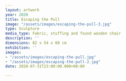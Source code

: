 ```yaml
---
layout: artwork
year: 2020
title: Escaping the Pull
image: "/assets/images/escaping-the-pull-3.jpg"
type: Sculpture
media_type: Fabric, stuffing and found wooden chair
description: ''
dimensions: 82 x 54 x 60 cm
exhibition: ''
images:
- "/assets/images/escaping-the-pull.jpg"
- "/assets/images/escaping-the-pull-2.jpg"
date: 2020-07-31T23:00:00.000+00:00

---
```

